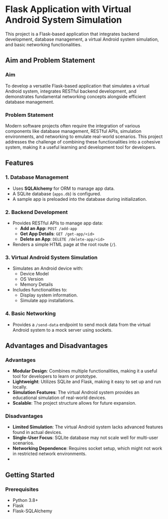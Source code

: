 # Flask Application with Virtual Android System Simulation

This project is a Flask-based application that integrates backend development, database management, a virtual Android system simulation, and basic networking functionalities.

## Aim and Problem Statement

### Aim
To develop a versatile Flask-based application that simulates a virtual Android system, integrates RESTful backend development, and demonstrates fundamental networking concepts alongside efficient database management.

### Problem Statement
Modern software projects often require the integration of various components like database management, RESTful APIs, simulation environments, and networking to emulate real-world scenarios. This project addresses the challenge of combining these functionalities into a cohesive system, making it a useful learning and development tool for developers.

## Features

### 1. **Database Management**
- Uses **SQLAlchemy** for ORM to manage app data.
- A SQLite database (`apps.db`) is configured.
- A sample app is preloaded into the database during initialization.

### 2. **Backend Development**
- Provides RESTful APIs to manage app data:
  - **Add an App**: `POST /add-app`
  - **Get App Details**: `GET /get-app/<id>`
  - **Delete an App**: `DELETE /delete-app/<id>`
- Renders a simple HTML page at the root route (`/`).

### 3. **Virtual Android System Simulation**
- Simulates an Android device with:
  - Device Model
  - OS Version
  - Memory Details
- Includes functionalities to:
  - Display system information.
  - Simulate app installations.

### 4. **Basic Networking**
- Provides a `/send-data` endpoint to send mock data from the virtual Android system to a mock server using sockets.

## Advantages and Disadvantages

### Advantages
- **Modular Design**: Combines multiple functionalities, making it a useful tool for developers to learn or prototype.
- **Lightweight**: Utilizes SQLite and Flask, making it easy to set up and run locally.
- **Simulation Features**: The virtual Android system provides an educational simulation of real-world devices.
- **Scalable**: The project structure allows for future expansion.

### Disadvantages
- **Limited Simulation**: The virtual Android system lacks advanced features found in actual devices.
- **Single-User Focus**: SQLite database may not scale well for multi-user scenarios.
- **Networking Dependence**: Requires socket setup, which might not work in restricted network environments.
- 
## Getting Started

### Prerequisites
- Python 3.8+
- Flask
- Flask-SQLAlchemy
